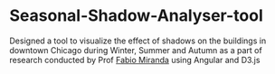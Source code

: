 # Seasonal-Shadow-Analyser-tool
Designed a tool to visualize the effect of shadows on the buildings in downtown Chicago during Winter, Summer and Autumn as a part of research conducted by Prof [Fabio Miranda](https://fmiranda.me/) using Angular and D3.js

